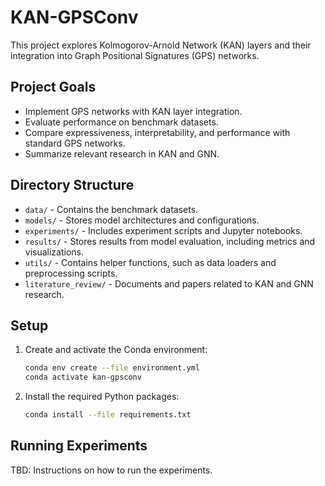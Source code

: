 # KAN-GPSConv

This project explores Kolmogorov-Arnold Network (KAN) layers and their integration into Graph Positional Signatures (GPS) networks.

## Project Goals

- Implement GPS networks with KAN layer integration.
- Evaluate performance on benchmark datasets.
- Compare expressiveness, interpretability, and performance with standard GPS networks.
- Summarize relevant research in KAN and GNN.

## Directory Structure

- `data/` - Contains the benchmark datasets.
- `models/` - Stores model architectures and configurations.
- `experiments/` - Includes experiment scripts and Jupyter notebooks.
- `results/` - Stores results from model evaluation, including metrics and visualizations.
- `utils/` - Contains helper functions, such as data loaders and preprocessing scripts.
- `literature_review/` - Documents and papers related to KAN and GNN research.

## Setup

1. Create and activate the Conda environment:
   ```bash
   conda env create --file environment.yml
   conda activate kan-gpsconv
   ```

2. Install the required Python packages:
   ```bash
   conda install --file requirements.txt
   ```

## Running Experiments

TBD: Instructions on how to run the experiments.
